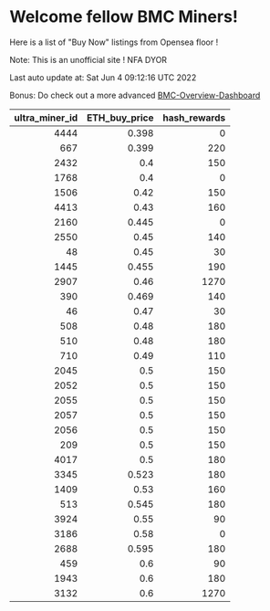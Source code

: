# Welcome fellow BMC Miners!
Here is a list of "Buy Now" listings from Opensea floor !

Note: This is an unofficial site ! NFA DYOR

Last auto update at: Sat Jun  4 09:12:16 UTC 2022

Bonus: Do check out a more advanced [BMC-Overview-Dashboard](https://dune.com/defifunk/BMC-Overview-Dashboard)


|   ultra_miner_id |   ETH_buy_price |   hash_rewards |
|-----------------:|----------------:|---------------:|
|             4444 |           0.398 |              0 |
|              667 |           0.399 |            220 |
|             2432 |           0.4   |            150 |
|             1768 |           0.4   |              0 |
|             1506 |           0.42  |            150 |
|             4413 |           0.43  |            160 |
|             2160 |           0.445 |              0 |
|             2550 |           0.45  |            140 |
|               48 |           0.45  |             30 |
|             1445 |           0.455 |            190 |
|             2907 |           0.46  |           1270 |
|              390 |           0.469 |            140 |
|               46 |           0.47  |             30 |
|              508 |           0.48  |            180 |
|              510 |           0.48  |            180 |
|              710 |           0.49  |            110 |
|             2045 |           0.5   |            150 |
|             2052 |           0.5   |            150 |
|             2055 |           0.5   |            150 |
|             2057 |           0.5   |            150 |
|             2056 |           0.5   |            150 |
|              209 |           0.5   |            150 |
|             4017 |           0.5   |            180 |
|             3345 |           0.523 |            180 |
|             1409 |           0.53  |            160 |
|              513 |           0.545 |            180 |
|             3924 |           0.55  |             90 |
|             3186 |           0.58  |              0 |
|             2688 |           0.595 |            180 |
|              459 |           0.6   |             90 |
|             1943 |           0.6   |            180 |
|             3132 |           0.6   |           1270 |